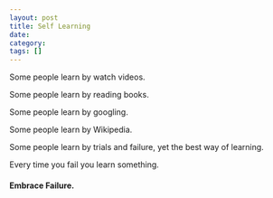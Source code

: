 ```yaml
---
layout: post
title: Self Learning
date:
category:
tags: []
---
```



Some people learn by watch videos.

Some people learn by reading books.

Some people learn by googling.

Some people learn by Wikipedia.



Some people learn by trials and failure, yet the best way of learning.

Every time you fail you learn something.


#### Embrace Failure.
